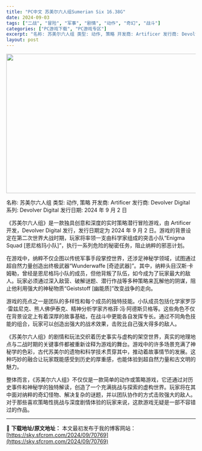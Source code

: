 ```yaml
---
title: "PC中文 苏美尔六人组Sumerian Six 16.38G"
date: 2024-09-03
tags: ["二战", "冒险", "军事", "剧情", "动作", "奇幻", "战斗"]
categories: ["PC游戏下载", "PC游戏专区"]
excerpt: "名称: 苏美尔六人组 类型: 动作, 策略 开发商: Artificer 发行商: Devolver Digital 系列: Devolver Digital 发行日期: 2024 年 9 月 2 日 《苏美尔六人组》是一款独具创意和深度的实时策略潜行冒险游戏，由 Artificer 开发，Devo&hellip;"
layout: post
---
```


<img class="aligncenter size-full wp-image-70770" src="https://sky.sfcrom.com/wp-content/uploads/2024/09/202409030334444.webp" alt="" width="660" height="370" />

名称: 苏美尔六人组
类型: 动作, 策略
开发商: Artificer
发行商: Devolver Digital
系列: Devolver Digital
发行日期: 2024 年 9 月 2 日

《苏美尔六人组》是一款独具创意和深度的实时策略潜行冒险游戏，由 Artificer 开发，Devolver Digital 发行，发行日期定为 2024 年 9 月 2 日。游戏的背景设定在第二次世界大战时期，玩家将率领一支由科学家组成的突击小队“Enigma Squad [恩尼格玛小队]”，执行一系列危险的秘密任务，阻止纳粹的邪恶计划。

在游戏中，纳粹不仅企图以传统军事手段掌控世界，还涉足神秘学领域，试图通过超自然力量创造出终极武器“Wunderwaffe [奇迹武器]”。其中，纳粹头目汉斯·卡姆勒，曾经是恩尼格玛小队的成员，但他背叛了队伍，如今成为了玩家最大的敌人。玩家必须通过深入敌营、破解谜题、潜行作战等多种策略来瓦解他的阴谋，阻止他利用强大的神秘物质“Geiststoff [幽能质]”改变战争的走向。

游戏的亮点之一是团队的多样性和每个成员的独特技能。小队成员包括化学家罗莎·雷兹尼克、熊人佛伊泰克、精神分析学家齐格菲·冯·阿德斯贝格等。这些角色不仅在背景设定上有着深厚的故事基础，在战斗中更能各自发挥专长。通过不同角色技能的组合，玩家可以创造出强大的战术效果，击败比自己强大得多的敌人。

《苏美尔六人组》的剧情和玩法交织着历史事实与虚构的架空世界，真实的地理地点与二战时期的关键事件都被重新诠释为游戏的舞台。游戏中的许多场景充满了神秘学的色彩，古代苏美尔的遗物和科学技术贯穿其中，推动着故事情节的发展。这种巧妙的融合让玩家既能感受到历史的厚重感，也能体验到超自然力量和古文明的魅力。

整体而言，《苏美尔六人组》不仅仅是一款简单的动作或策略游戏，它还通过对历史事件和神秘学的独特解读，创造了一个充满挑战与探索的虚构世界。玩家将在其中面对纳粹的奇幻怪物、解决复杂的谜题，并以团队协作的方式击败强大的敌人。对于那些喜欢策略性挑战与深度剧情体验的玩家来说，这款游戏无疑是一部不容错过的作品。

---
📖 **下载地址/原文地址：** 本文最初发布于我的博客网站：[https://sky.sfcrom.com/2024/09/70769](https://sky.sfcrom.com/2024/09/70769)
